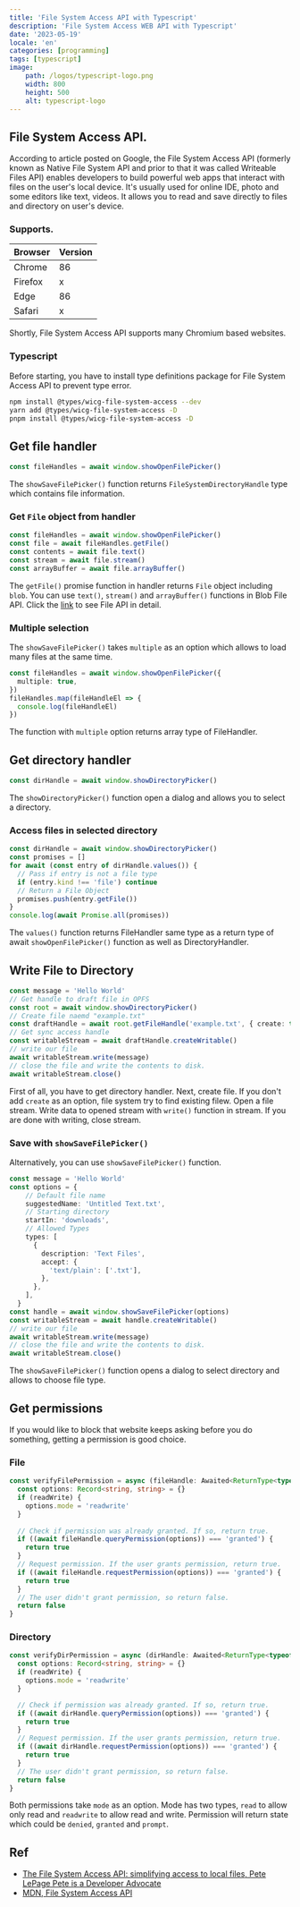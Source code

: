 ```yaml
---
title: 'File System Access API with Typescript'
description: 'File System Access WEB API with Typescript'
date: '2023-05-19'
locale: 'en'
categories: [programming]
tags: [typescript]
image:
    path: /logos/typescript-logo.png
    width: 800
    height: 500
    alt: typescript-logo
---
```


## File System Access API.
According to article posted on Google, the File System Access API (formerly known as Native File System API and prior to that it was called Writeable Files API) enables developers to build powerful web apps that interact with files on the user's local device.
It's usually used for online IDE, photo and some editors like text, videos. It allows you to read and save directly to files and directory on user's device.

### Supports.
| Browser | Version |
|---------|---------|
| Chrome  | 86      |
| Firefox | x       |
| Edge    | 86      |
| Safari  | x       |
Shortly, File System Access API supports many Chromium based websites.

### Typescript
Before starting, you have to install type definitions package for File System Access API to prevent type error.
```bash
npm install @types/wicg-file-system-access --dev
yarn add @types/wicg-file-system-access -D
pnpm install @types/wicg-file-system-access -D
```

## Get file handler
```typescript
const fileHandles = await window.showOpenFilePicker()
```
The `showSaveFilePicker()` function returns `FileSystemDirectoryHandle` type which contains file information.

### Get `File` object from handler
```typescript
const fileHandles = await window.showOpenFilePicker()
const file = await fileHandles.getFile()
const contents = await file.text()
const stream = await file.stream()
const arrayBuffer = await file.arrayBuffer()
```
The `getFile()` promise function in handler returns `File` object including `blob`.
You can use `text()`, `stream()` and `arrayBuffer()` functions in Blob File API.
Click the [link](https://developer.mozilla.org/en-US/docs/Web/API/Blob/slice) to see File API in detail.

### Multiple selection
The `showSaveFilePicker()` takes `multiple` as an option which allows to load many files at the same time.
```typescript
const fileHandles = await window.showOpenFilePicker({
  multiple: true,
})
fileHandles.map(fileHandleEl => {
  console.log(fileHandleEl)
})
```
The function with `multiple` option returns array type of FileHandler.

## Get directory handler
```typescript
const dirHandle = await window.showDirectoryPicker()
```
The `showDirectoryPicker()` function open a dialog and allows you to select a directory.

### Access files in selected directory
```typescript
const dirHandle = await window.showDirectoryPicker()
const promises = []
for await (const entry of dirHandle.values()) {
  // Pass if entry is not a file type
  if (entry.kind !== 'file') continue
  // Return a File Object
  promises.push(entry.getFile())
}
console.log(await Promise.all(promises))
```
The `values()` function returns FileHandler same type as a return type of await `showOpenFilePicker()` function as well as DirectoryHandler.

## Write File to Directory
```typescript
const message = 'Hello World'
// Get handle to draft file in OPFS
const root = await window.showDirectoryPicker()
// Create file naemd "example.txt"
const draftHandle = await root.getFileHandle('example.txt', { create: true })
// Get sync access handle
const writableStream = await draftHandle.createWritable()
// write our file
await writableStream.write(message)
// close the file and write the contents to disk.
await writableStream.close()
```
First of all, you have to get directory handler. Next, create file. If you don't add `create` as an option, file system try to find existing filew.
Open a file stream. Write data to opened stream with `write()` function in stream.
If you are done with writing, close stream.

### Save with `showSaveFilePicker()`
Alternatively, you can use `showSaveFilePicker()` function.
```typescript
const message = 'Hello World'
const options = {
    // Default file name
    suggestedName: 'Untitled Text.txt',
    // Starting directory
    startIn: 'downloads',
    // Allowed Types
    types: [
      {
        description: 'Text Files',
        accept: {
          'text/plain': ['.txt'],
        },
      },
    ],
  }
const handle = await window.showSaveFilePicker(options)
const writableStream = await handle.createWritable()
// write our file
await writableStream.write(message)
// close the file and write the contents to disk.
await writableStream.close()
```
The `showSaveFilePicker()` function opens a dialog to select directory and allows to choose file type.

## Get permissions
If you would like to block that website keeps asking before you do something, getting a permission is good choice. 

### File
```typescript
const verifyFilePermission = async (fileHandle: Awaited<ReturnType<typeof window.showSaveFilePicker>>, readWrite: boolean) => {
  const options: Record<string, string> = {}
  if (readWrite) {
    options.mode = 'readwrite'
  }
  
  // Check if permission was already granted. If so, return true.
  if ((await fileHandle.queryPermission(options)) === 'granted') {
    return true
  }
  // Request permission. If the user grants permission, return true.
  if ((await fileHandle.requestPermission(options)) === 'granted') {
    return true
  }
  // The user didn't grant permission, so return false.
  return false
}
```

### Directory
```typescript
const verifyDirPermission = async (dirHandle: Awaited<ReturnType<typeof window.showDirectoryPicker>>, readWrite: boolean) => {
  const options: Record<string, string> = {}
  if (readWrite) {
    options.mode = 'readwrite'
  }

  // Check if permission was already granted. If so, return true.
  if ((await dirHandle.queryPermission(options)) === 'granted') {
    return true
  }
  // Request permission. If the user grants permission, return true.
  if ((await dirHandle.requestPermission(options)) === 'granted') {
    return true
  }
  // The user didn't grant permission, so return false.
  return false
}
```
Both permissions take `mode` as an option. Mode has two types, `read` to allow only read and `readwrite` to allow read and write.
Permission will return state which could be `denied`, `granted` and `prompt`.

## Ref
- [The File System Access API: simplifying access to local files, Pete LePage
  Pete is a Developer Advocate](https://developer.chrome.com/articles/file-system-access/)
- [MDN, File System Access API](https://developer.mozilla.org/en-US/docs/Web/API/File_System_Access_API)

